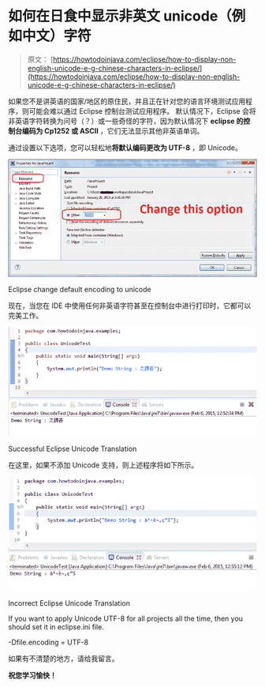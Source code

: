 # 如何在日食中显示非英文 unicode（例如中文）字符

> 原文： [https://howtodoinjava.com/eclipse/how-to-display-non-english-unicode-e-g-chinese-characters-in-eclipse/](https://howtodoinjava.com/eclipse/how-to-display-non-english-unicode-e-g-chinese-characters-in-eclipse/)

如果您不是讲英语的国家/地区的原住民，并且正在针对您的语言环境测试应用程序，则可能会难以通过 Eclipse 控制台测试应用程序。 默认情况下，Eclipse 会将非英语字符转换为问号（？）或一些奇怪的字符，因为默认情况下 **eclipse 的控制台编码为 Cp1252 或 ASCII** ，它们无法显示其他非英语单词。

通过设置以下选项，您可以轻松地**将默认编码更改为 UTF-8** ，即 Unicode。

![Eclipse change default encoding to unicode](img/9e5387cfe3a2d5b16a635bb3972ec14c.png)

Eclipse change default encoding to unicode



现在，当您在 IDE 中使用任何非英语字符甚至在控制台中进行打印时，它都可以完美工作。

![Successful Eclipse Unicode Translation](img/eaed65446f59c99aa99b2b2f5d692c30.png)

Successful Eclipse Unicode Translation



在这里，如果不添加 Unicode 支持，则上述程序将如下所示。

![Incorrect Eclipse Unicode Translation](img/e065ed42e2d90f9e6042b647efc93b24.png)

Incorrect Eclipse Unicode Translation



If you want to apply Unicode UTF-8 for all projects all the time, then you should set it in eclipse.ini file.

-Dfile.encoding = UTF-8

如果有不清楚的地方，请给我留言。

**祝您学习愉快！**
